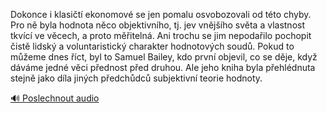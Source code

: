 
Dokonce i klasičtí ekonomové se jen pomalu osvobozovali od této chyby. Pro ně byla hodnota něco objektivního, tj. jev vnějšího světa a vlastnost tkvící ve věcech, a proto měřitelná. Ani trochu se jim nepodařilo pochopit čistě lidský a voluntaristický charakter hodnotových soudů. Pokud to můžeme dnes říct, byl to Samuel Bailey, kdo první objevil, co se děje, když dáváme jedné věci přednost před druhou. Ale jeho kniha byla přehlédnuta stejně jako díla jiných předchůdců subjektivní teorie hodnoty.

[🔊 Poslechnout audio](/data/7-paragraphs/audio/chapter_42/para_006-Dokonce-i-klasit-ekonomov-se-jen-pomalu-osvoboz.mp3)
